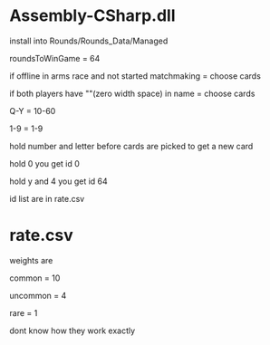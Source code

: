 # Assembly-CSharp.dll

install into Rounds/Rounds_Data/Managed

roundsToWinGame = 64

if offline in arms race and not started matchmaking = choose cards

if both players have "​"(zero width space) in name = choose cards

Q-Y = 10-60

1-9 = 1-9

hold number and letter before cards are picked to get a new card 

hold 0 you get id 0

hold y and 4 you get id 64

id list are in rate.csv

# rate.csv

weights are

common = 10

uncommon = 4

rare = 1

dont know how they work exactly
